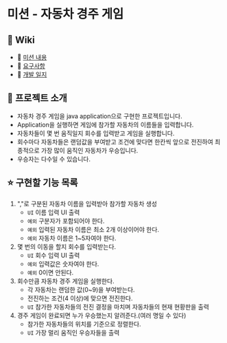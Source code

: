 # 미션 - 자동차 경주 게임

## 📌 Wiki

- 📍 [미션 내용](https://github.com/tonic523/java-racingcar-precourse/wiki/%EB%AF%B8%EC%85%98-%EB%82%B4%EC%9A%A9)
- 🧐 [요구사항](https://github.com/tonic523/java-racingcar-precourse/wiki/%EC%9A%94%EA%B5%AC%EC%82%AC%ED%95%AD)
- 📝 [개발 일지](https://github.com/tonic523/java-racingcar-precourse/wiki/%EA%B0%9C%EB%B0%9C-%EC%9D%BC%EC%A7%80)

## 🙉 프로젝트 소개

- 자동차 경주 게임을 java application으로 구현한 프로젝트입니다.
- Application을 실행하면 게임에 참가할 자동차의 이름들을 입력합니다.
- 자동차들이 몇 번 움직일지 회수를 입력받고 게임을 실행합니다.
- 회수마다 자동차들은 랜덤값을 부여받고 조건에 맞다면 한칸씩 앞으로 전진하여 최종적으로 가장 많이 움직인 자동차가 우승입니다.
- 우승자는 다수일 수 있습니다.

## ⭐️ 구현할 기능 목록

1. ","로 구분된 자동차 이름을 입력받아 참가할 자동차 생성
    - `UI` 이름 입력 UI 출력
    - `예외` 구분자가 포함되어야 한다.
    - `예외` 입력된 자동차 이름은 최소 2개 이상이어야 한다.
    - `예외` 자동차 이름은 1~5자여야 한다.
2. 몇 번의 이동을 할지 회수를 입력받는다.
    - `UI` 회수 입력 UI 출력
    - `예외` 입력값은 숫자여야 한다.
    - `예외` 0이면 안된다.
3. 회수만큼 자동차 경주 게임을 실행한다.
    - 각 자동차는 랜덤한 값(0~9)을 부여받는다.
    - 전진하는 조건(4 이상)에 맞으면 전진한다.
    - `UI` 참가한 자동차들의 전진 결정을 마치며 자동차들의 현재 현황판을 출력
4. 경주 게임이 완료되면 누가 우승했는지 알려준다.(여러 명일 수 있다)
    - 참가한 자동차들의 위치를 기준으로 정렬한다.
    - `UI` 가장 멀리 움직인 우승자들을 출력
